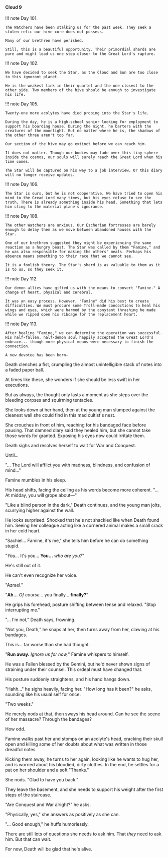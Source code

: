 #### Cloud 9

!!! note Day 101.

	The Watchers have been stalking us for the past week. They seek a stolen relic our hive core does not possess.

	Many of our brethren have perished.

	Still, this is a beautiful opportunity. Their primordial shards are pure and might lead us one step closer to the Great Lord's rapture.

!!! note Day 102.

	We have decided to seek the Star, as the Cloud and Sun are too close to this ignorant planet.

	He is the weakest link in their quartet and the one closest to the other side. Two members of the hive should be enough to investigate his life.

!!! note Day 105.

	Twenty-one more acolytes have died probing into the Star's life. 

	During the day, he is a high-school senior looking for employment to support his boarding house. During the night, he barters with the creatures of the moonlight. But no matter where he is, the shadows of the other three aren't too far.

	Our section of the hive may go extinct before we can reach him.

	It does not matter. Though our bodies may fade over this tiny sphere inside the cosmos, our souls will surely reach the Great Lord when his time comes.

	The Star will be captured on his way to a job interview. Or this diary will no longer receive updates.

!!! note Day 106.

	The Star is ours, but he is not cooperative. We have tried to open his mind to the Gread Lord many times, but his eyes refuse to see the truth. There is already something inside his head. Something that lets him cling to the material plane's ignorance.

!!! note Day 108.

	The other Watchers are anxious. Our Escherian fortresses are barely enough to delay them as we move between abandoned houses with the Star.

	One of our brethren suggested they might be experiencing the same reaction as a hungry beast. The Star was called by them "Famine," and he was also responsible for making the others' meals. Perhaps his absence means something to their race that we cannot see.

	It is a foolish theory. The Star's shard is as valuable to them as it is to us, so they seek it.

!!! note Day 112.

	Our demon allies have gifted us with the means to convert "Famine." A change of heart, physical and cerebral.

	It was an easy process. However, "Famine" did his best to create difficulties. We must procure some Troll-made concoctions to heal his wings and eyes, which were harmed by the constant thrashing he made while we ripped open his ribcage for the replacement heart.

!!! note Day 113.

	After healing "Famine," we can determine the operation was successful. His half-fallen, half-demon soul happily accepted the Great Lord's embrace... though more physical means were necessary to finish the connection.

	A new devotee has been born—

Death clenches a fist, crumpling the almost unintelligible stack of notes into a faded paper ball.

At times like these, she wonders if she should be less swift in her executions.

But as always, the thought only lasts a moment as she steps over the bleeding corpses and squirming tentacles.

She looks down at her hand, then at the young man slumped against the cleanest wall she could find in this mad cultist's nest.

She crouches in front of him, reaching for his bandaged face before pausing. That damned diary said they healed him, but she cannot take those words for granted. Exposing his eyes now could irritate them.

Death sighs and resolves herself to wait for War and Conquest.

Until...

"... The Lord will afflict you with madness, blindness, and confusion of mind..." 

Famine mumbles in his sleep.

His head shifts, facing the ceiling as his words become more coherent. "... At midday, you will grope about—"

"Like a blind person in the dark," Death continues, and the young man jolts, scurrying higher against the wall.

He looks surprised. Shocked that he's not shackled like when Death found him. Seeing her colleague acting like a cornered animal makes a small crack in her cold heart.

"Sachiel... Famine, it's me," she tells him before he can do something stupid.

"*You...* It's you... **You...** *who are you?*"

He's still out of it.

He can't even recognize her voice.

"Azrael."

"**Ah...** *Of course...* you finally... **finally?**"

He grips his forehead, posture shifting between tense and relaxed. "Stop interrupting me."

"... I'm not," Death says, frowning.

"Not you, Death," he snaps at her, then turns away from her, clawing at his bandages.

This is... far worse than she had thought.

"**Run away.** *Ignore us for now,*" Famine whispers to himself.

He was a Fallen blessed by the Gemini, but he'd never shown signs of straining under their counsel. This ordeal must have changed that.

His posture suddenly straightens, and his hand hangs down.

"Hahh..." he sighs heavily, facing her. "How long has it been?" he asks, sounding like his usual self for once.

"Two weeks."

He merely nods at that, then sways his head around. Can he see the scene of her massacre? Through the bandages?

How odd. 

Famine walks past her and stomps on an acolyte's head, cracking their skull open and killing some of her doubts about what was written in those dreadful notes.

Kicking them away, he turns to her again, looking like he wants to hug her, and is worried about his bloodied, dirty clothes. In the end, he settles for a pat on her shoulder and a soft "Thanks."

She nods. "Glad to have you back."

They leave the basement, and she needs to support his weight after the first steps of the staircase.

"Are Conquest and War alright?" he asks.

"Physically, yes," she answers as positively as she can.

"... Good enough," he huffs humorlessly.

There are still lots of questions she needs to ask him. That *they* need to ask him. But that can wait.

For now, Death will be glad that he's alive.